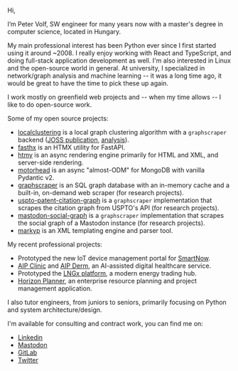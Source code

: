 Hi,

I’m Peter Volf, SW engineer for many years now with a master's degree in computer science, located in Hungary.

My main professional interest has been Python ever since I first started using it around ~2008. I really enjoy working with React and TypeScript, and doing full-stack application development as well. I'm also interested in Linux and the open-source world in general. At university, I specialized in network/graph analysis and machine learning -- it was a long time ago, it would be great to have the time to pick these up again.

I work mostly on greenfield web projects and -- when my time allows -- I like to do open-source work.

Some of my open source projects:
- [localclustering](https://github.com/volfpeter/localclustering) is a local graph clustering algorithm with a `graphscraper` backend ([JOSS publication](https://joss.theoj.org/papers/10.21105/joss.00960), [analysis](https://github.com/volfpeter/localclustering/blob/master/documents/Algorithm%20Analysis%20with%20the%20Spotify%20Related%20Artists%20Graph.ipynb)).
- [fasthx](https://github.com/volfpeter/fasthx) is an HTMX utility for FastAPI.
- [htmy](https://github.com/volfpeter/htmy) is an async rendering engine primarily for HTML and XML, and server-side rendering.
- [motorhead](https://github.com/volfpeter/motorhead) is an async "almost-ODM" for MongoDB with vanilla Pydantic v2.
- [graphscraper](https://github.com/volfpeter/graphscraper) is an SQL graph database with an in-memory cache and a built-in, on-demand web scraper (for research projects).
- [uspto-patent-citation-graph](https://github.com/volfpeter/uspto-patent-citation-graph) is a `graphscraper` implementation that scrapes the citation graph from USPTO's API (for research projects).
- [mastodon-social-graph](https://github.com/volfpeter/mastodon-social-graph) is a `graphscraper` implementation that scrapes the social graph of a Mastodon instance (for research projects).
- [markyp](https://github.com/volfpeter/markyp) is an XML templating engine and parser tool.

My recent professional projects:
- Prototyped the new IoT device management portal for [SmartNow](https://www.smart-now.com/solutions/portal/).
- [AIP Clinic](https://www.aipclinic.com/) and [AIP Derm](https://www.aipderm.com/), an AI-assisted digital healthcare service.
- Prototyped the [LNGx platform](https://www.lngx.es/), a modern energy trading hub.
- [Horizon Planner](https://milinnovations.gitlab.io/horizon-developer-blog/), an enterprise resource planning and project management application.

I also tutor engineers, from juniors to seniors, primarily focusing on Python and system architecture/design.

I'm available for consulting and contract work, you can find me on:
- [Linkedin](https://www.linkedin.com/in/volfpeter/)
- [Mastodon](https://mastodon.social/@volfpeter)
- [GitLab](https://gitlab.com/volfpeter)
- [Twitter](https://twitter.com/volfpeter)
